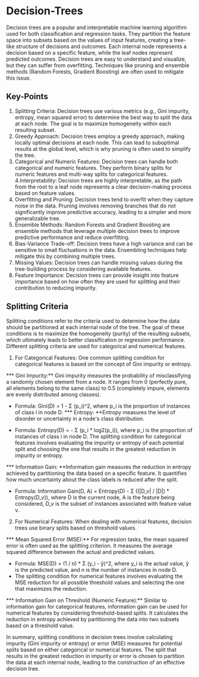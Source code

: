 # Decision-Trees

Decision trees are a popular and interpretable machine learning algorithm used for both classification and regression tasks. They partition the feature space into subsets based on the values of input features, creating a tree-like structure of decisions and outcomes. Each internal node represents a decision based on a specific feature, while the leaf nodes represent predicted outcomes. Decision trees are easy to understand and visualize, but they can suffer from overfitting. Techniques like pruning and ensemble methods (Random Forests, Gradient Boosting) are often used to mitigate this issue.

## Key-Points

1. Splitting Criteria: Decision trees use various metrics (e.g., Gini impurity, entropy, mean squared error) to determine the best way to split the data at each node. The goal is to maximize homogeneity within each resulting subset.
2. Greedy Approach: Decision trees employ a greedy approach, making locally optimal decisions at each node. This can lead to suboptimal results at the global level, which is why pruning is often used to simplify the tree.
3. Categorical and Numeric Features: Decision trees can handle both categorical and numeric features. They perform binary splits for numeric features and multi-way splits for categorical features.
4.Interpretability: Decision trees are highly interpretable, as the path from the root to a leaf node represents a clear decision-making process based on feature values.
5. Overfitting and Pruning: Decision trees tend to overfit when they capture noise in the data. Pruning involves removing branches that do not significantly improve predictive accuracy, leading to a simpler and more generalizable tree.
6. Ensemble Methods: Random Forests and Gradient Boosting are ensemble methods that leverage multiple decision trees to improve predictive performance and reduce overfitting.
7. Bias-Variance Trade-off: Decision trees have a high variance and can be sensitive to small fluctuations in the data. Ensembling techniques help mitigate this by combining multiple trees.
8. Missing Values: Decision trees can handle missing values during the tree-building process by considering available features.
9. Feature Importance: Decision trees can provide insight into feature importance based on how often they are used for splitting and their contribution to reducing impurity.

## Splitting Criteria

Splitting conditions refer to the criteria used to determine how the data should be partitioned at each internal node of the tree. The goal of these conditions is to maximize the homogeneity (purity) of the resulting subsets, which ultimately leads to better classification or regression performance. Different splitting criteria are used for categorical and numerical features.

1. For Categorical Features: One common splitting condition for categorical features is based on the concept of Gini impurity or entropy.

*** Gini Impurity:** Gini impurity measures the probability of misclassifying a randomly chosen element from a node. It ranges from 0 (perfectly pure, all elements belong to the same class) to 0.5 (completely impure, elements are evenly distributed among classes).
  * Formula: Gini(D) = 1 - Σ (p_i)^2, where p_i is the proportion of instances of class i in node D.
*** Entropy: **Entropy measures the level of disorder or uncertainty in a node's class distribution.

  * Formula: Entropy(D) = - Σ (p_i * log2(p_i)), where p_i is the proportion of instances of class i in node D.
The splitting condition for categorical features involves evaluating the impurity or entropy of each potential split and choosing the one that results in the greatest reduction in impurity or entropy.

*** Information Gain: **Information gain measures the reduction in entropy achieved by partitioning the data based on a specific feature. It quantifies how much uncertainty about the class labels is reduced after the split.
  * Formula: Information Gain(D, A) = Entropy(D) - Σ ((|D_v| / |D|) * Entropy(D_v)), where D is the current node, A is the feature being considered, D_v is the subset of instances associated with feature value v.

2. For Numerical Features: When dealing with numerical features, decision trees use binary splits based on threshold values.

*** Mean Squared Error (MSE):** For regression tasks, the mean squared error is often used as the splitting criterion. It measures the average squared difference between the actual and predicted values.
  * Formula: MSE(D) = (1 / n) * Σ (y_i - ŷ)^2, where y_i is the actual value, ŷ is the predicted value, and n is the number of instances in node D.
* The splitting condition for numerical features involves evaluating the MSE reduction for all possible threshold values and selecting the one that maximizes the reduction.

*** Information Gain on Threshold (Numeric Feature):** Similar to information gain for categorical features, information gain can be used for numerical features by considering threshold-based splits. It calculates the reduction in entropy achieved by partitioning the data into two subsets based on a threshold value.

In summary, splitting conditions in decision trees involve calculating impurity (Gini impurity or entropy) or error (MSE) measures for potential splits based on either categorical or numerical features. The split that results in the greatest reduction in impurity or error is chosen to partition the data at each internal node, leading to the construction of an effective decision tree.
